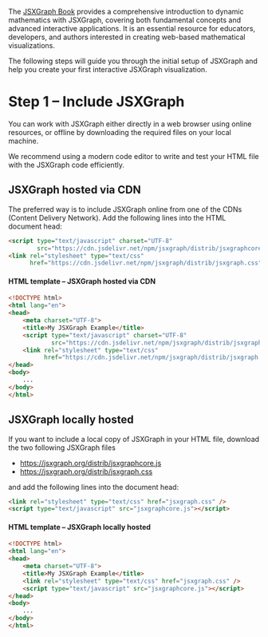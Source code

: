 The [JSXGraph Book](https://ipesek.github.io/jsxgraphbook/) provides a comprehensive introduction to dynamic mathematics with JSXGraph, covering both fundamental concepts and advanced interactive applications. 
It is an essential resource for educators, developers, and authors interested in creating web-based mathematical visualizations.

The following steps will guide you through the initial setup of JSXGraph and help you create your first interactive JSXGraph visualization.

# Step 1 – Include JSXGraph

You can work with JSXGraph either directly in a web browser using online resources, or offline by downloading the required files on your local machine. 

We recommend using a modern code editor to write and test your HTML file with the JSXGraph code efficiently.

## JSXGraph hosted via CDN

The preferred way is to include JSXGraph online from one of the CDNs (Content Delivery Network).
Add the following lines into the HTML document head:

```html
<script type="text/javascript" charset="UTF-8" 
        src="https://cdn.jsdelivr.net/npm/jsxgraph/distrib/jsxgraphcore.js"></script>
<link rel="stylesheet" type="text/css" 
      href="https://cdn.jsdelivr.net/npm/jsxgraph/distrib/jsxgraph.css" />
```

#### HTML template – JSXGraph hosted via CDN

```html
<!DOCTYPE html>
<html lang="en">
<head>
    <meta charset="UTF-8">
    <title>My JSXGraph Example</title>
    <script type="text/javascript" charset="UTF-8"
            src="https://cdn.jsdelivr.net/npm/jsxgraph/distrib/jsxgraphcore.js"></script>
    <link rel="stylesheet" type="text/css"
          href="https://cdn.jsdelivr.net/npm/jsxgraph/distrib/jsxgraph.css" />
</head>
<body>
    ...
</body>
</html>
```

## JSXGraph locally hosted

If you want to include a local copy of JSXGraph in your HTML file,
download the two following JSXGraph files

- <https://jsxgraph.org/distrib/jsxgraphcore.js>
- <https://jsxgraph.org/distrib/jsxgraph.css>

and add the following lines into the document head:

```html
<link rel="stylesheet" type="text/css" href="jsxgraph.css" />
<script type="text/javascript" src="jsxgraphcore.js"></script>
```

#### HTML template – JSXGraph locally hosted

```html
<!DOCTYPE html>
<html lang="en">
<head>
    <meta charset="UTF-8">
    <title>My JSXGraph Example</title>
    <link rel="stylesheet" type="text/css" href="jsxgraph.css" />
    <script type="text/javascript" src="jsxgraphcore.js"></script>
</head>
<body>
    ...
</body>
</html>
```




